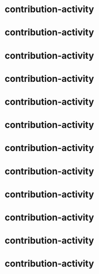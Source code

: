 # contribution-activity
# contribution-activity
# contribution-activity
# contribution-activity
# contribution-activity
# contribution-activity
# contribution-activity
# contribution-activity
# contribution-activity
# contribution-activity
# contribution-activity
# contribution-activity
